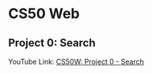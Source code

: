 # CS50 Web 
## Project 0: Search
YouTube Link: [CS50W: Project 0 - Search](https://www.youtube.com/watch?v=q9Pm0NkN81g)